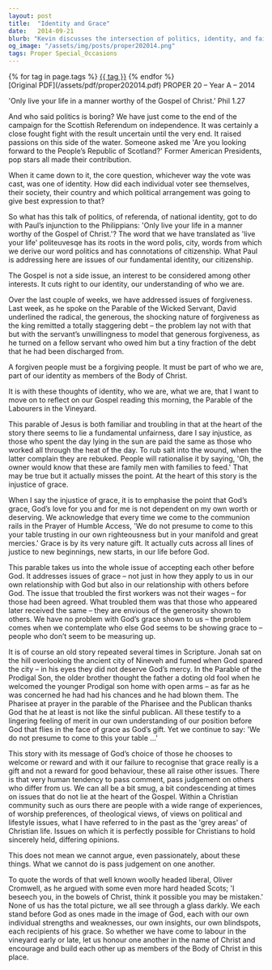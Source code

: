 ```yaml
---
layout: post
title:  "Identity and Grace"
date:   2014-09-21
blurb: "Kevin discusses the intersection of politics, identity, and faith in the context of the Scottish Referendum and Paul's teachings to the Philippians. He explores the concept of grace as an undeserved gift that challenges our notions of fairness, especially in the Parable of the Labourers in the Vineyard. The sermon emphasizes the importance of forgiveness and the dangers of judgment within the Christian community."
og_image: "/assets/img/posts/proper202014.png"
tags: Proper Special_Occasions
---    
```

<div class="tag-pills">
    {% for tag in page.tags %}
    <a href="{{ site.baseurl }}/tag/{{ tag | slugify }}" class="tag-pill">{{ tag }}</a>
    {% endfor %}
</div>
[Original PDF](/assets/pdf/proper202014.pdf)
PROPER 20 – Year A – 2014

'Only live your life in a manner worthy of the Gospel of Christ.' Phil 1.27

And who said politics is boring? We have just come to the end of the campaign for the Scottish Referendum on independence. It was certainly a close fought fight with the result uncertain until the very end. It raised passions on this side of the water. Someone asked me 'Are you looking forward to the People’s Republic of Scotland?' Former American Presidents, pop stars all made their contribution.

When it came down to it, the core question, whichever way the vote was cast, was one of identity. How did each individual voter see themselves, their society, their country and which political arrangement was going to give best expression to that?

So what has this talk of politics, of referenda, of national identity, got to do with Paul’s injunction to the Philippians: 'Only live your life in a manner worthy of the Gospel of Christ.'? The word that we have translated as 'live your life' politeuvesqe has its roots in the word polis, city, words from which we derive our word politics and has connotations of citizenship. What Paul is addressing here are issues of our fundamental identity, our citizenship.

The Gospel is not a side issue, an interest to be considered among other interests. It cuts right to our identity, our understanding of who we are.

Over the last couple of weeks, we have addressed issues of forgiveness. Last week, as he spoke on the Parable of the Wicked Servant, David underlined the radical, the generous, the shocking nature of forgiveness as the king remitted a totally staggering debt – the problem lay not with that but with the servant’s unwillingness to model that generous forgiveness, as he turned on a fellow servant who owed him but a tiny fraction of the debt that he had been discharged from.

A forgiven people must be a forgiving people. It must be part of who we are, part of our identity as members of the Body of Christ.

It is with these thoughts of identity, who we are, what we are, that I want to move on to reflect on our Gospel reading this morning, the Parable of the Labourers in the Vineyard.

This parable of Jesus is both familiar and troubling in that at the heart of the story there seems to lie a fundamental unfairness, dare I say injustice, as those who spent the day lying in the sun are paid the same as those who worked all through the heat of the day. To rub salt into the wound, when the latter complain they are rebuked. People will rationalise it by saying, 'Oh, the owner would know that these are family men with families to feed.' That may be true but it actually misses the point. At the heart of this story is the injustice of grace.

When I say the injustice of grace, it is to emphasise the point that God’s grace, God’s love for you and for me is not dependent on my own worth or deserving. We acknowledge that every time we come to the communion rails in the Prayer of Humble Access, 'We do not presume to come to this your table trusting in our own righteousness but in your manifold and great mercies.' Grace is by its very nature gift. It actually cuts across all lines of justice to new beginnings, new starts, in our life before God.

This parable takes us into the whole issue of accepting each other before God. It addresses issues of grace – not just in how they apply to us in our own relationship with God but also in our relationship with others before God. The issue that troubled the first workers was not their wages – for those had been agreed. What troubled them was that those who appeared later received the same – they are envious of the generosity shown to others. We have no problem with God’s grace shown to us – the problem comes when we contemplate who else God seems to be showing grace to – people who don’t seem to be measuring up.

It is of course an old story repeated several times in Scripture. Jonah sat on the hill overlooking the ancient city of Nineveh and fumed when God spared the city – in his eyes they did not deserve God’s mercy. In the Parable of the Prodigal Son, the older brother thought the father a doting old fool when he welcomed the younger Prodigal son home with open arms – as far as he was concerned he had had his chances and he had blown them. The Pharisee at prayer in the parable of the Pharisee and the Publican thanks God that he at least is not like the sinful publican. All these testify to a lingering feeling of merit in our own understanding of our position before God that flies in the face of grace as God’s gift. Yet we continue to say: 'We do not presume to come to this your table …'

This story with its message of God’s choice of those he chooses to welcome or reward and with it our failure to recognise that grace really is a gift and not a reward for good behaviour, these all raise other issues. There is that very human tendency to pass comment, pass judgement on others who differ from us. We can all be a bit smug, a bit condescending at times on issues that do not lie at the heart of the Gospel. Within a Christian community such as ours there are people with a wide range of experiences, of worship preferences, of theological views, of views on political and lifestyle issues, what I have referred to in the past as the 'grey areas' of Christian life. Issues on which it is perfectly possible for Christians to hold sincerely held, differing opinions.

This does not mean we cannot argue, even passionately, about these things. What we cannot do is pass judgement on one another.

To quote the words of that well known woolly headed liberal, Oliver Cromwell, as he argued with some even more hard headed Scots; 'I beseech you, in the bowels of Christ, think it possible you may be mistaken.' None of us has the total picture, we all see through a glass darkly. We each stand before God as ones made in the image of God, each with our own individual strengths and weaknesses, our own insights, our own blindspots, each recipients of his grace. So whether we have come to labour in the vineyard early or late, let us honour one another in the name of Christ and encourage and build each other up as members of the Body of Christ in this place.
